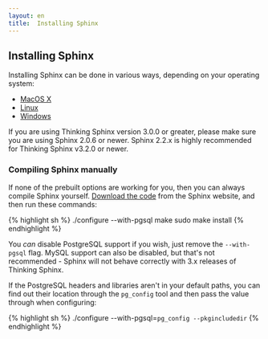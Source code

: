 ```yaml
---
layout: en
title:  Installing Sphinx
---
```


## Installing Sphinx

Installing Sphinx can be done in various ways, depending on your operating system:

* [MacOS X](installing_sphinx/mac.html)
* [Linux](installing_sphinx/linux.html)
* [Windows](installing_sphinx/windows.html)

If you are using Thinking Sphinx version 3.0.0 or greater, please make sure you are using Sphinx 2.0.6 or newer. Sphinx 2.2.x is highly recommended for Thinking Sphinx v3.2.0 or newer.

<h3 id="compiling">Compiling Sphinx manually</h3>

If none of the prebuilt options are working for you, then you can always compile Sphinx yourself. [Download the code](http://www.sphinxsearch.com/downloads) from the Sphinx website, and then run these commands:

{% highlight sh %}
./configure --with-pgsql
make
sudo make install
{% endhighlight %}

You _can_ disable PostgreSQL support if you wish, just remove the `--with-pgsql` flag. MySQL support can also be disabled, but that's not recommended - Sphinx will not behave correctly with 3.x releases of Thinking Sphinx.

If the PostgreSQL headers and libraries aren't in your default paths, you can find out their location through the `pg_config` tool and then pass the value through when configuring:

{% highlight sh %}
./configure --with-pgsql=`pg_config --pkgincludedir`
{% endhighlight %}
